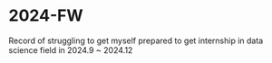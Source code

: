 # 2024-FW
Record of struggling to get myself prepared to get internship in data science field in 2024.9 ~ 2024.12
